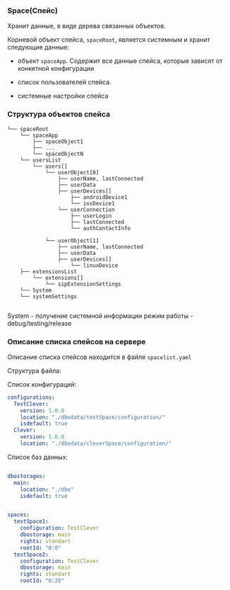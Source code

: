 ### Space(Спейс) 

Хранит данные, в виде дерева связанных объектов.

Корневой объект спейса, `spaceRoot`, является системным и хранит следующие данные:

- объект `spaceApp`. Содержит все данные спейса, которые зависят от конкетной конфигурации

- список пользователей спейса. 

- системные настройки спейса

### Структура объектов спейса

```
└── spaceRoot
    └── spaceApp                                
        ├── spaceObject1
        ├── ...
        └── spaceObjectN
    └── usersList
        └── users[]
            └── userObject[0]
                ├── userName, lastConnected
                ├── userData                    
                ├── userDevices[]
                    ├── androidDevice1
                    └── iosDevice1
                └── userConnection
                    ├── userLogin
                    ├── lastConnected
                    └── authContactInfo

            └── userObject[1]
                ├── userName, lastConnected
                ├── userData                    
                ├── userDevices[]
                    └── linuxDevice
    ├── extensionsList
        └── extensions[]
            └── sipExtensionSettings
    └── System       
    └── systemSettings


```
System - получение системной информации
режим работы - debug/testing/release



### Описание списка спейсов на сервере

Описание списка спейсов находится в файле `spacelist.yaml`


Структура файла:

Список конфигураций:


```YAML
configurations:
  TestClever:
    version: 1.0.0
    location: "./dbodata/testSpace/configuration/"
    isdefault: true
  Clever:
    version: 1.0.0
    location: "./dbodata/cleverSpace/configuration/"
```

Список баз данных:

```YAML

dbostorages:
  main:
    location: "./dbo"
    isdefault: true

```


```YAML

spaces:
  testSpace1:
    configuration: TestClever
    dbostorage: main
    rights: standart
    rootId: "0:0"
  testSpace2:
    configuration: TestClever
    dbostorage: main
    rights: standart
    rootId: "0:25"
```


